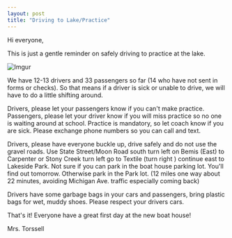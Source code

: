 ```yaml
---
layout: post  
title: "Driving to Lake/Practice"
---
```

Hi everyone,

This is just a gentle reminder on safely driving to practice at the lake.

![Imgur](http://i.imgur.com/UvvOksV.jpg)

We have 12-13 drivers and 33 passengers so far (14 who have not sent in forms or checks). So that means if a driver is sick or unable to drive, we will have to do a little shifting around. 

Drivers, please let your passengers know if you can't make practice. Passengers, please let your driver know if you will miss practice so no one is waiting around at school. Practice is mandatory, so let coach know if you are sick. Please exchange phone numbers so you can call and text.

Drivers, please have everyone buckle up, drive safely and do not use the gravel roads. Use State Street/Moon Road south turn left on Bemis (East)  to Carpenter or Stony Creek turn left go to Textile (turn right ) continue east to Lakeside Park. Not sure if you can park in the boat house parking lot. You'll find out tomorrow. Otherwise park in the Park lot. (12 miles one way about 22 minutes, avoiding Michigan Ave. traffic especially coming back)

Drivers have some garbage bags in your cars and passengers, bring plastic bags for wet, muddy shoes. Please respect your drivers cars.

That's it! Everyone have a great first day at the new boat house!

Mrs. Torssell